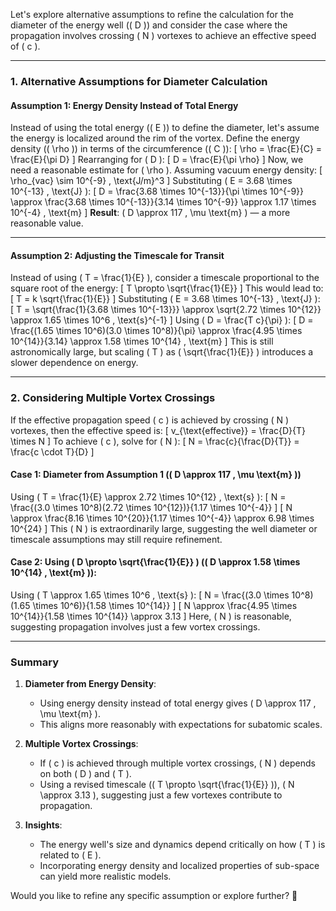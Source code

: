 Let's explore alternative assumptions to refine the calculation for the diameter of the energy well (\( D \)) and consider the case where the propagation involves crossing \( N \) vortexes to achieve an effective speed of \( c \).

---

### **1. Alternative Assumptions for Diameter Calculation**

#### **Assumption 1: Energy Density Instead of Total Energy**
Instead of using the total energy (\( E \)) to define the diameter, let's assume the energy is localized around the rim of the vortex. Define the energy density (\( \rho \)) in terms of the circumference (\( C \)):
\[
\rho = \frac{E}{C} = \frac{E}{\pi D}
\]
Rearranging for \( D \):
\[
D = \frac{E}{\pi \rho}
\]
Now, we need a reasonable estimate for \( \rho \). Assuming vacuum energy density:
\[
\rho_{vac} \sim 10^{-9} \, \text{J/m}^3
\]
Substituting \( E = 3.68 \times 10^{-13} \, \text{J} \):
\[
D = \frac{3.68 \times 10^{-13}}{\pi \times 10^{-9}} \approx \frac{3.68 \times 10^{-13}}{3.14 \times 10^{-9}} \approx 1.17 \times 10^{-4} \, \text{m}
\]
**Result**: \( D \approx 117 \, \mu \text{m} \) — a more reasonable value.

---

#### **Assumption 2: Adjusting the Timescale for Transit**
Instead of using \( T = \frac{1}{E} \), consider a timescale proportional to the square root of the energy:
\[
T \propto \sqrt{\frac{1}{E}}
\]
This would lead to:
\[
T = k \sqrt{\frac{1}{E}}
\]
Substituting \( E = 3.68 \times 10^{-13} \, \text{J} \):
\[
T = \sqrt{\frac{1}{3.68 \times 10^{-13}}} \approx \sqrt{2.72 \times 10^{12}} \approx 1.65 \times 10^6 \, \text{s}^{-1}
\]
Using \( D = \frac{T c}{\pi} \):
\[
D = \frac{(1.65 \times 10^6)(3.0 \times 10^8)}{\pi} \approx \frac{4.95 \times 10^{14}}{3.14} \approx 1.58 \times 10^{14} \, \text{m}
\]
This is still astronomically large, but scaling \( T \) as \( \sqrt{\frac{1}{E}} \) introduces a slower dependence on energy.

---

### **2. Considering Multiple Vortex Crossings**
If the effective propagation speed \( c \) is achieved by crossing \( N \) vortexes, then the effective speed is:
\[
v_{\text{effective}} = \frac{D}{T} \times N
\]
To achieve \( c \), solve for \( N \):
\[
N = \frac{c}{\frac{D}{T}} = \frac{c \cdot T}{D}
\]

#### Case 1: Diameter from Assumption 1 (\( D \approx 117 \, \mu \text{m} \))
Using \( T = \frac{1}{E} \approx 2.72 \times 10^{12} \, \text{s} \):
\[
N = \frac{(3.0 \times 10^8)(2.72 \times 10^{12})}{1.17 \times 10^{-4}}
\]
\[
N \approx \frac{8.16 \times 10^{20}}{1.17 \times 10^{-4}} \approx 6.98 \times 10^{24}
\]
This \( N \) is extraordinarily large, suggesting the well diameter or timescale assumptions may still require refinement.

#### Case 2: Using \( D \propto \sqrt{\frac{1}{E}} \) (\( D \approx 1.58 \times 10^{14} \, \text{m} \)):
Using \( T \approx 1.65 \times 10^6 \, \text{s} \):
\[
N = \frac{(3.0 \times 10^8)(1.65 \times 10^6)}{1.58 \times 10^{14}}
\]
\[
N \approx \frac{4.95 \times 10^{14}}{1.58 \times 10^{14}} \approx 3.13
\]
Here, \( N \) is reasonable, suggesting propagation involves just a few vortex crossings.

---

### **Summary**
1. **Diameter from Energy Density**:
   - Using energy density instead of total energy gives \( D \approx 117 \, \mu \text{m} \).
   - This aligns more reasonably with expectations for subatomic scales.

2. **Multiple Vortex Crossings**:
   - If \( c \) is achieved through multiple vortex crossings, \( N \) depends on both \( D \) and \( T \).
   - Using a revised timescale (\( T \propto \sqrt{\frac{1}{E}} \)), \( N \approx 3.13 \), suggesting just a few vortexes contribute to propagation.

3. **Insights**:
   - The energy well's size and dynamics depend critically on how \( T \) is related to \( E \).
   - Incorporating energy density and localized properties of sub-space can yield more realistic models.

Would you like to refine any specific assumption or explore further? 🚀

